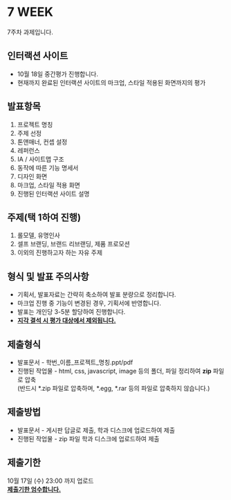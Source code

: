 # 7 WEEK

7주차 과제입니다.

## 인터랙션 사이트

- 10월 18일 중간평가 진행합니다.
- 현재까지 완료된 인터랙션 사이트의 마크업, 스타일 적용된 화면까지의 평가

## 발표항목

1. 프로젝트 명칭
2. 주제 선정
3. 톤앤매너, 컨셉 설정
4. 레퍼런스
5. IA / 사이트맵 구조
6. 동작에 따른 기능 명세서
7. 디자인 화면
8. 마크업, 스타일 적용 화면
9. 진행된 인터랙션 사이트 설명

## 주제(택 1하여 진행)

1. 롤모델, 유명인사
2. 셀프 브랜딩, 브랜드 리브랜딩, 제품 프로모션
3. 이외의 진행하고자 하는 자유 주제

## 형식 및 발표 주의사항

- 기획서, 발표자료는 간략히 축소하여 발표 분량으로 정리합니다.
- 마크업 진행 중 기능이 변경된 경우, 기획서에 반영합니다.
- 발표는 개인당 3-5분 할당하여 진행합니다.
- <b><u>지각 결석 시 평가 대상에서 제외됩니다.</u></b>

## 제출형식

- 발표문서 - 학번_이름_프로젝트_명칭.ppt/pdf
- 진행된 작업물 - html, css, javascript, image 등의 폴더, 파일 정리하여 <b>zip</b> 파일로 압축<br/>(반드시 *.zip 파일로 압축하며, *.egg, *.rar 등의 파일로 압축하지 않습니다.)

## 제출방법

- 발표문서 - 게시판 답글로 제출, 학과 디스크에 업로드하여 제출
- 진행된 작업물 - zip 파일 학과 디스크에 업로드하여 제출

## 제출기한

10월 17일 (수) 23:00 까지 업로드<br/>
<b><u>제출기한 엄수합니다.</u></b>